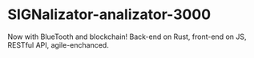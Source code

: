 # SIGNalizator-analizator-3000
Now with BlueTooth and blockchain!
Back-end on Rust, front-end on JS, RESTful API, agile-enchanced.
